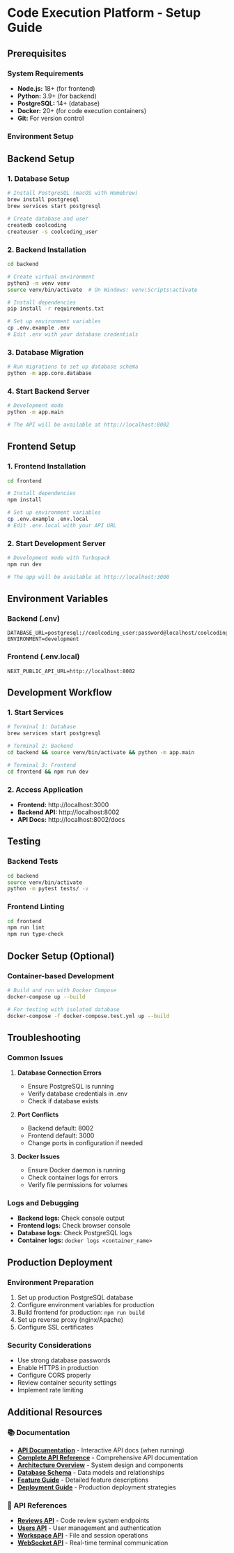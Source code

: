 # Code Execution Platform - Setup Guide

## Prerequisites

### System Requirements
- **Node.js:** 18+ (for frontend)
- **Python:** 3.9+ (for backend)
- **PostgreSQL:** 14+ (database)
- **Docker:** 20+ (for code execution containers)
- **Git:** For version control

### Environment Setup

## Backend Setup

### 1. Database Setup
```bash
# Install PostgreSQL (macOS with Homebrew)
brew install postgresql
brew services start postgresql

# Create database and user
createdb coolcoding
createuser -s coolcoding_user
```

### 2. Backend Installation
```bash
cd backend

# Create virtual environment
python3 -m venv venv
source venv/bin/activate  # On Windows: venv\Scripts\activate

# Install dependencies
pip install -r requirements.txt

# Set up environment variables
cp .env.example .env
# Edit .env with your database credentials
```

### 3. Database Migration
```bash
# Run migrations to set up database schema
python -m app.core.database
```

### 4. Start Backend Server
```bash
# Development mode
python -m app.main

# The API will be available at http://localhost:8002
```

## Frontend Setup

### 1. Frontend Installation
```bash
cd frontend

# Install dependencies
npm install

# Set up environment variables
cp .env.example .env.local
# Edit .env.local with your API URL
```

### 2. Start Development Server
```bash
# Development mode with Turbopack
npm run dev

# The app will be available at http://localhost:3000
```

## Environment Variables

### Backend (.env)
```env
DATABASE_URL=postgresql://coolcoding_user:password@localhost/coolcoding
ENVIRONMENT=development
```

### Frontend (.env.local)
```env
NEXT_PUBLIC_API_URL=http://localhost:8002
```

## Development Workflow

### 1. Start Services
```bash
# Terminal 1: Database
brew services start postgresql

# Terminal 2: Backend
cd backend && source venv/bin/activate && python -m app.main

# Terminal 3: Frontend
cd frontend && npm run dev
```

### 2. Access Application
- **Frontend:** http://localhost:3000
- **Backend API:** http://localhost:8002
- **API Docs:** http://localhost:8002/docs

## Testing

### Backend Tests
```bash
cd backend
source venv/bin/activate
python -m pytest tests/ -v
```

### Frontend Linting
```bash
cd frontend
npm run lint
npm run type-check
```

## Docker Setup (Optional)

### Container-based Development
```bash
# Build and run with Docker Compose
docker-compose up --build

# For testing with isolated database
docker-compose -f docker-compose.test.yml up --build
```

## Troubleshooting

### Common Issues

1. **Database Connection Errors**
   - Ensure PostgreSQL is running
   - Verify database credentials in .env
   - Check if database exists

2. **Port Conflicts**
   - Backend default: 8002
   - Frontend default: 3000
   - Change ports in configuration if needed

3. **Docker Issues**
   - Ensure Docker daemon is running
   - Check container logs for errors
   - Verify file permissions for volumes

### Logs and Debugging
- **Backend logs:** Check console output
- **Frontend logs:** Check browser console
- **Database logs:** Check PostgreSQL logs
- **Container logs:** `docker logs <container_name>`

## Production Deployment

### Environment Preparation
1. Set up production PostgreSQL database
2. Configure environment variables for production
3. Build frontend for production: `npm run build`
4. Set up reverse proxy (nginx/Apache)
5. Configure SSL certificates

### Security Considerations
- Use strong database passwords
- Enable HTTPS in production
- Configure CORS properly
- Review container security settings
- Implement rate limiting

## Additional Resources

### 📚 Documentation
- **[API Documentation](http://localhost:8002/docs)** - Interactive API docs (when running)
- **[Complete API Reference](./api/README.md)** - Comprehensive API documentation
- **[Architecture Overview](./architecture/ARCHITECTURE.md)** - System design and components
- **[Database Schema](./database/DATABASE.md)** - Data models and relationships
- **[Feature Guide](./FEATURES.md)** - Detailed feature descriptions
- **[Deployment Guide](./deployment/README.md)** - Production deployment strategies

### 🔌 API References
- **[Reviews API](./api/reviews.md)** - Code review system endpoints
- **[Users API](./api/users.md)** - User management and authentication
- **[Workspace API](./api/workspace.md)** - File and session operations
- **[WebSocket API](./api/websocket.md)** - Real-time terminal communication
